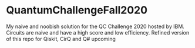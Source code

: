 # QuantumChallengeFall2020
My naive and noobish solution for the QC Challenge 2020 hosted by IBM. Circuits are naive and have a high score and low efficiency. Refined version of this repo for Qiskit, CirQ and Q# upcoming
